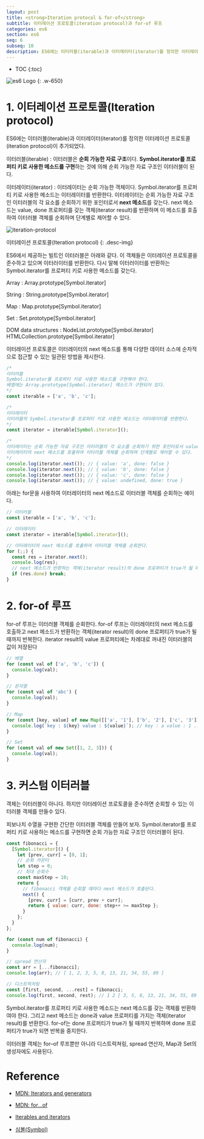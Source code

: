 ```yaml
---
layout: post
title: <strong>Iteration protocol & for-of</strong>
subtitle: 이터레이션 프로토콜(iteration protocol)과 for-of 루프
categories: es6
section: es6
seq: 6
subseq: 10
description: ES6에는 이터러블(iterable)과 이터레이터(iterator)를 정의한 이터레이션 프로토콜(iteration protocol)이 추가되었다. 이터러블은 순회 가능한 자료 구조이다. Symbol.iterator를 프로퍼티 키로 사용한 메소드를 구현하는 것에 의해 순회 가능한 자료 구조인 이터러블이 된다. 이터러블의 Symbol.iterator를 프로퍼티 키로 사용한 메소드는 이터레이터를 반환한다. 이터레이터는 순회 가능한 자료 구조인 이터러블의 요소를 탐색하기 위한 포인터이다.
---
```


* TOC
{:toc}

![es6 Logo](./img/es6.png)
{: .w-650}

# 1. 이터레이션 프로토콜(Iteration protocol)

ES6에는 이터러블(iterable)과 이터레이터(iterator)를 정의한 이터레이션 프로토콜(iteration protocol)이 추가되었다.

이터러블(iterable)
: 이터러블은 <strong>순회 가능한 자료 구조</strong>이다. <strong>Symbol.iterator를 프로퍼티 키로 사용한 메소드를 구현</strong>하는 것에 의해 순회 가능한 자료 구조인 이터러블이 된다.

이터레이터(iterator)
: 이터레이터는 순회 가능한 객체이다. Symbol.iterator를 프로퍼티 키로 사용한 메소드는 이터레이터를 반환한다. 이터레이터는 순회 가능한 자료 구조인 이터러블의 각 요소를 순회하기 위한 포인터로서 <strong>next 메소드</strong>를 갖는다. next 메소드는 value, done 프로퍼티를 갖는 객체(iterator result)를 반환하며 이 메소드를 호출하여 이터러블 객체를 순회하며 단계별로 제어할 수 있다.

![iteration-protocol](./img/iteration-protocol.png)

이터레이션 프로토콜(Iteration protocol)
{: .desc-img}

ES6에서 제공하는 빌트인 이터러블은 아래와 같다. 이 객체들은 이터레이션 프로토콜을 준수하고 있으며 이터러이터를 반환한다. 다시 말해 이터러이터를 반환하는 Symbol.iterator를 프로퍼티 키로 사용한 메소드를 갖는다.

Array
: Array.prototype[Symbol.iterator]

String
: String.prototype[Symbol.iterator]

Map
: Map.prototype[Symbol.iterator]

Set
: Set.prototype[Symbol.iterator]

DOM data structures
: NodeList.prototype[Symbol.iterator]
HTMLCollection.prototype[Symbol.iterator]

이터레이션 프로토콜은 이터레이터의 next 메소드를 통해 다양한 데이터 소스에 순차적으로 접근할 수 있는 일관된 방법을 제시한다.

```javascript
/*
이터러블
Symbol.iterator를 프로퍼티 키로 사용한 메소드를 구현해야 한다.
배열에는 Array.prototype[Symbol.iterator] 메소드가 구현되어 있다.
*/
const iterable = ['a', 'b', 'c'];

/*
이터레이터
이터러블의 Symbol.iterator를 프로퍼티 키로 사용한 메소드는 이터레이터를 반환한다.
*/
const iterator = iterable[Symbol.iterator]();

/*
이터레이터는 순회 가능한 자료 구조인 이터러블의 각 요소를 순회하기 위한 포인터로서 value, done 프로퍼티를 갖는 객체(iterator result)를 반환하는 next 메소드를 갖는 객체이다.
이터레이터의 next 메소드를 호출하여 이터러블 객체를 순회하며 단계별로 제어할 수 있다.
*/
console.log(iterator.next()); // { value: 'a', done: false }
console.log(iterator.next()); // { value: 'b', done: false }
console.log(iterator.next()); // { value: 'c', done: false }
console.log(iterator.next()); // { value: undefined, done: true }
```

아래는 for문을 사용하여 이터레이터의 next 메소드로 이터러블 객체를 순회하는 예이다.

```javascript
// 이터러블
const iterable = ['a', 'b', 'c'];

// 이터레이터
const iterator = iterable[Symbol.iterator]();

// 이터레이터의 next 메소드를 호출하여 이터러블 객체를 순회한다.
for (;;) {
  const res = iterator.next();
  console.log(res);
  // next 메소드가 반환하는 객체(iterator result)의 done 프로퍼티가 true가 될 때까지 반복한다.
  if (res.done) break;
}
```

# 2. for-of 루프

for-of 루프는 이터러블 객체를 순회한다. for-of 루프는 이터레이터의 next 메소드를 호출하고 next 메소드가 반환하는 객체(iterator result)의 done 프로퍼티가 true가 될 때까지 반복한다. iterator result의 value 프로퍼티에는 차례대로 꺼내진 이터러블의 값이 저장된다

```javascript
// 배열
for (const val of ['a', 'b', 'c']) {
  console.log(val);
}

// 문자열
for (const val of 'abc') {
  console.log(val);
}

// Map
for (const [key, value] of new Map([['a', '1'], ['b', '2'], ['c', '3']])) {
  console.log(`key : ${key} value : ${value}`); // key : a value : 1 ...
}

// Set
for (const val of new Set([1, 2, 3])) {
  console.log(val);
}
```

# 3. 커스텀 이터러블

객체는 이터러블이 아니다. 하지만 이터레이션 프로토콜을 준수하면 순회할 수 있는 이터러블 객체를 만들수 있다.

피보나치 수열을 구현한 간단한 이터러블 객체를 만들어 보자. Symbol.iterator를 프로퍼티 키로 사용하는 메소드를 구현하면 순회 가능한 자료 구조인 이터러블이 된다.

```javascript
const fibonacci = {
  [Symbol.iterator]() {
    let [prev, curr] = [0, 1];
    // 순회 카운터
    let step = 0;
    // 최대 순회수
    const maxStep = 10;
    return {
      // fibonacci 객체를 순회할 때마다 next 메소드가 호출된다.
      next() {
        [prev, curr] = [curr, prev + curr];
        return { value: curr, done: step++ >= maxStep };
      }
    };
  }
};

for (const num of fibonacci) {
  console.log(num);
}

// spread 연산자
const arr = [...fibonacci];
console.log(arr); // [ 1, 2, 3, 5, 8, 13, 21, 34, 55, 89 ]

// 디스트럭처링
const [first, second, ...rest] = fibonacci;
console.log(first, second, rest); // 1 2 [ 3, 5, 8, 13, 21, 34, 55, 89 ]
```

Symbol.iterator를 프로퍼티 키로 사용한 메소드는 next 메소드를 갖는 객체를 반환하여야 한다. 그리고 next 메소드는 done과 value 프로퍼티를 가지는 객체(iterator result)를 반환한다. for-of는 done 프로퍼티가 true가 될 때까지 반복하며 done 프로퍼티가 true가 되면 반복을 중지한다.

이터러블 객체는 for–of 루프뿐만 아니라 디스트럭쳐링, spread 연산자, Map과 Set의 생성자에도 사용된다.

# Reference

* [MDN: Iterators and generators](https://developer.mozilla.org/ko/docs/Web/JavaScript/Guide/Iterators_and_Generators)

* [MDN: for...of](https://developer.mozilla.org/ko/docs/Web/JavaScript/Reference/Statements/for...of)

* [Iterables and iterators](http://exploringjs.com/es6/ch_iteration.html)

* [심볼(Symbol)](./es6-symbol)
